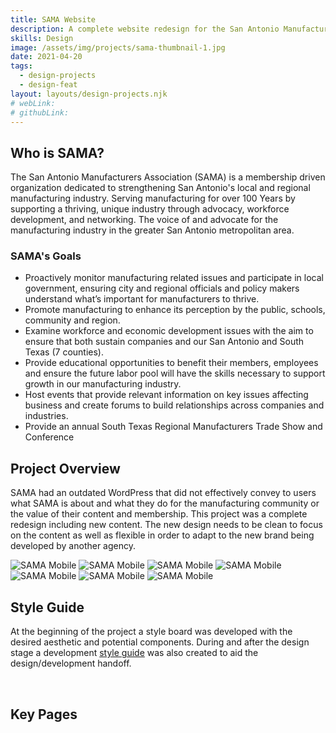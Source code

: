 ```yaml
---
title: SAMA Website 
description: A complete website redesign for the San Antonio Manufacturers Association, a membership driven organization dedicated to strengthening San Antonio's local and regional manufacturing industry for over 100 years.
skills: Design
image: /assets/img/projects/sama-thumbnail-1.jpg
date: 2021-04-20
tags:
  - design-projects
  - design-feat
layout: layouts/design-projects.njk
# webLink: 
# githubLink: 
---
```


## Who is SAMA?

The San Antonio Manufacturers Association (SAMA) is a membership driven organization dedicated to strengthening San Antonio's local and regional manufacturing industry. Serving manufacturing for over 100 Years by supporting a thriving, unique industry through advocacy, workforce development, and networking. The voice of and advocate for the manufacturing industry in the greater San Antonio metropolitan area.
### SAMA's Goals

- Proactively monitor manufacturing related issues and participate in local government, ensuring city and regional officials and policy makers understand what’s important for manufacturers to thrive.
- Promote manufacturing to enhance its perception by the public, schools, community and region.
- Examine workforce and economic development issues with the aim to ensure that both sustain companies and our San Antonio and South Texas (7 counties).
- Provide educational opportunities to benefit their members, employees and ensure the future labor pool will have the skills necessary to support growth in our manufacturing industry.
- Host events that provide relevant information on key issues affecting business and create forums to build relationships across companies and industries.
- Provide an annual South Texas Regional Manufacturers Trade Show and Conference

## Project Overview

SAMA had an outdated WordPress that did not effectively convey to users what SAMA is about and what they do for the manufacturing community or the value of their content and membership. This project was a complete redesign including new content. The new design needs to be clean to focus on the content as well as flexible in order to adapt to the new brand being developed by another agency.

<div class="web-mobile-grid">
  <img src="/assets/img/projects/sama-mobile-home-1.jpg" alt="SAMA Mobile"> 
  <img src="/assets/img/projects/sama-mobile-home-2.jpg" alt="SAMA Mobile"> 
  <img src="/assets/img/projects/sama-mobile-home-3.jpg" alt="SAMA Mobile"> 
  <img src="/assets/img/projects/sama-mobile-home-4.jpg" alt="SAMA Mobile"> 
  <img src="/assets/img/projects/sama-mobile-home-5.jpg" alt="SAMA Mobile"> 
  <img src="/assets/img/projects/sama-mobile-home-6.jpg" alt="SAMA Mobile"> 
  <img src="/assets/img/projects/sama-mobile-menu.jpg" alt="SAMA Mobile">
</div>

## Style Guide

At the beginning of the project a style board was developed with the desired aesthetic and potential components. During and after the design stage a development [style guide](https://sama-styles.netlify.app/) was also created to aid the design/development handoff.

<div class="web-2up-grid">
  <img src="/assets/img/projects/sama-styleboard-1.jpg" alt="">
  <img src="/assets/img/projects/sama-styleboard-2.jpg" alt="">
</div>

## Key Pages 

<div class="web-2up-grid">
  <img src="/assets/img/projects/sama-home.jpg" alt="">
  <img src="/assets/img/projects/sama-membership.jpg" alt="">
</div>


<div class="web-2up-grid">
  <img src="/assets/img/projects/sama-covid.jpg" alt="">
  <img src="/assets/img/projects/sama-about.jpg" alt="">
</div>

<div class="web-2up-grid">
  <img src="/assets/img/projects/sama-getinvolved.jpg" alt="">
  <img src="/assets/img/projects/sama-transportation.jpg" alt="">
</div>
